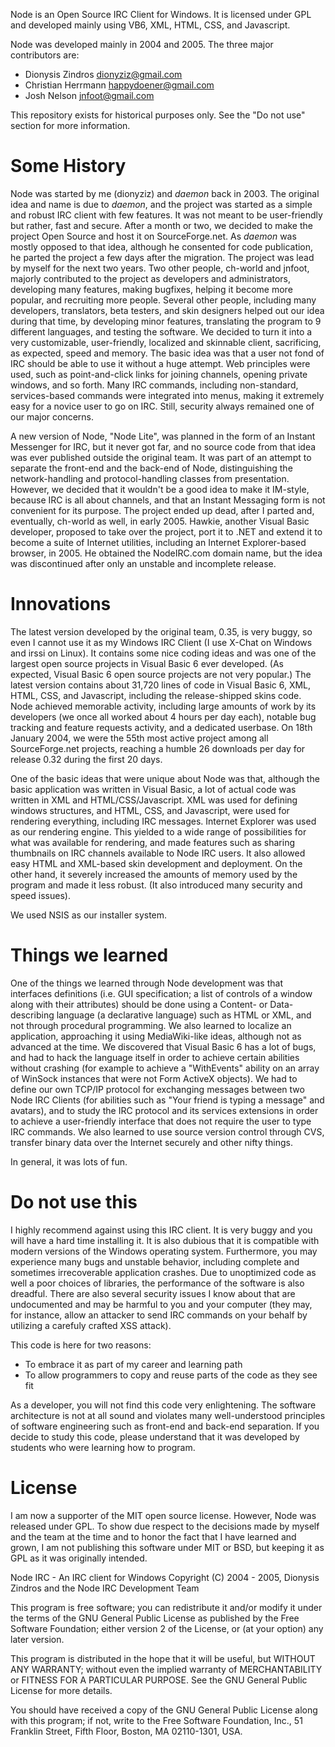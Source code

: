Node is an Open Source IRC Client for Windows. It is licensed under GPL and developed mainly using VB6, XML, HTML, CSS, and Javascript.

Node was developed mainly in 2004 and 2005. The three major contributors are:

 * Dionysis Zindros <dionyziz@gmail.com>
 * Christian Herrmann <happydoener@gmail.com>
 * Josh Nelson <jnfoot@gmail.com>

This repository exists for historical purposes only. See the "Do not use" section for more information.

Some History
============
Node was started by me (dionyziz) and _daemon_ back in 2003. The original idea and name is due to _daemon_, and the project was started as a simple and robust IRC client with few features. It was not meant to be user-friendly but rather, fast and secure. After a month or two, we decided to make the project Open Source and host it on SourceForge.net. As _daemon_ was mostly opposed to that idea, although he consented for code publication, he parted the project a few days after the migration. The project was lead by myself for the next two years. Two other people, ch-world and jnfoot, majorly contributed to the project as developers and administrators, developing many features, making bugfixes, helping it become more popular, and recruiting more people. Several other people, including many developers, translators, beta testers, and skin designers helped out our idea during that time, by developing minor features, translating the program to 9 different languages, and testing the software. We decided to turn it into a very customizable, user-friendly, localized and skinnable client, sacrificing, as expected, speed and memory. The basic idea was that a user not fond of IRC should be able to use it without a huge attempt. Web principles were used, such as point-and-click links for joining channels, opening private windows, and so forth. Many IRC commands, including non-standard, services-based commands were integrated into menus, making it extremely easy for a novice user to go on IRC. Still, security always remained one of our major concerns.

A new version of Node, "Node Lite", was planned in the form of an Instant Messenger for IRC, but it never got far, and no source code from that idea was ever published outside the original team. It was part of an attempt to separate the front-end and the back-end of Node, distinguishing the network-handling and protocol-handling classes from presentation. However, we decided that it wouldn't be a good idea to make it IM-style, because IRC is all about channels, and that an Instant Messaging form is not convenient for its purpose. The project ended up dead, after I parted and, eventually, ch-world as well, in early 2005. Hawkie, another Visual Basic developer, proposed to take over the project, port it to .NET and extend it to become a suite of Internet utilities, including an Internet Explorer-based browser, in 2005. He obtained the NodeIRC.com domain name, but the idea was discontinued after only an unstable and incomplete release.

Innovations
===========
The latest version developed by the original team, 0.35, is very buggy, so even I cannot use it as my Windows IRC Client (I use X-Chat on Windows and irssi on Linux). It contains some nice coding ideas and was one of the largest open source projects in Visual Basic 6 ever developed. (As expected, Visual Basic 6 open source projects are not very popular.) The latest version contains about 31,720 lines of code in Visual Basic 6, XML, HTML, CSS, and Javascript, including the release-shipped skins code. Node achieved memorable activity, including large amounts of work by its developers (we once all worked about 4 hours per day each), notable bug tracking and feature requests activity, and a dedicated userbase. On 18th January 2004, we were the 55th most active project among all SourceForge.net projects, reaching a humble 26 downloads per day for release 0.32 during the first 20 days.

One of the basic ideas that were unique about Node was that, although the basic application was written in Visual Basic, a lot of actual code was written in XML and HTML/CSS/Javascript. XML was used for defining windows structures, and HTML, CSS, and Javascript, were used for rendering everything, including IRC messages. Internet Explorer was used as our rendering engine. This yielded to a wide range of possibilities for what was available for rendering, and made features such as sharing thumbnails on IRC channels available to Node IRC users. It also allowed easy HTML and XML-based skin development and deployment. On the other hand, it severely increased the amounts of memory used by the program and made it less robust. (It also introduced many security and speed issues).

We used NSIS as our installer system.

Things we learned
=================

One of the things we learned through Node development was that interfaces definitions (i.e. GUI specification; a list of controls of a window along with their attributes) should be done using a Content- or Data-describing language (a declarative language) such as HTML or XML, and not through procedural programming. We also learned to localize an application, approaching it using MediaWiki-like ideas, although not as advanced at the time. We discovered that Visual Basic 6 has a lot of bugs, and had to hack the language itself in order to achieve certain abilities without crashing (for example to achieve a "WithEvents" ability on an array of WinSock instances that were not Form ActiveX objects). We had to define our own TCP/IP protocol for exchanging messages between two Node IRC Clients (for abilities such as "Your friend is typing a message" and avatars), and to study the IRC protocol and its services extensions in order to achieve a user-friendly interface that does not require the user to type IRC commands. We also learned to use source version control through CVS, transfer binary data over the Internet securely and other nifty things.

In general, it was lots of fun.

Do not use this
===============
I highly recommend against using this IRC client. It is very buggy and you will have a hard time installing it. It is also dubious that it is compatible with modern versions of the Windows operating system. Furthermore, you may experience many bugs and unstable behavior, including complete and sometimes irrecoverable application crashes. Due to unoptimized code as well a poor choices of libraries, the performance of the software is also dreadful. There are also several security issues I know about that are undocumented and may be harmful to you and your computer (they may, for instance, allow an attacker to send IRC commands on your behalf by utilizing a carefuly crafted XSS attack).

This code is here for two reasons:

 * To embrace it as part of my career and learning path
 * To allow programmers to copy and reuse parts of the code as they see fit

As a developer, you will not find this code very enlightening. The software architecture is not at all sound and violates many well-understood principles of software engineering such as front-end and back-end separation. If you decide to study this code, please understand that it was developed by students who were learning how to program.

License
=======
I am now a supporter of the MIT open source license. However, Node was released under GPL. To show due respect to the decisions made by myself and the team at the time and to honor the fact that I have learned and grown, I am not publishing this software under MIT or BSD, but keeping it as GPL as it was originally intended.

Node IRC - An IRC client for Windows
Copyright (C) 2004 - 2005, Dionysis Zindros and the Node IRC Development Team

This program is free software; you can redistribute it and/or
modify it under the terms of the GNU General Public License
as published by the Free Software Foundation; either version 2
of the License, or (at your option) any later version.

This program is distributed in the hope that it will be useful,
but WITHOUT ANY WARRANTY; without even the implied warranty of
MERCHANTABILITY or FITNESS FOR A PARTICULAR PURPOSE.  See the
GNU General Public License for more details.

You should have received a copy of the GNU General Public License
along with this program; if not, write to the Free Software
Foundation, Inc., 51 Franklin Street, Fifth Floor, Boston, MA  02110-1301, USA.
